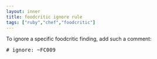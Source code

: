 ```yaml
---
layout: inner
title: foodcritic ignore rule
tags: ["ruby","chef","foodcritic"]
---
```

To ignore a specific foodcritic finding, add such a comment:
<pre># ignore: ~FC009</pre>
